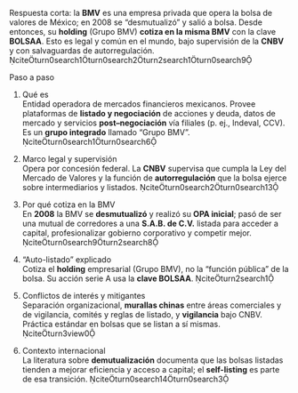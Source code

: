 Respuesta corta: la **BMV** es una empresa privada que opera la bolsa de valores de México; en 2008 se “desmutualizó” y salió a bolsa. Desde entonces, su **holding** (Grupo BMV) **cotiza en la misma BMV** con la clave **BOLSAA**. Esto es legal y común en el mundo, bajo supervisión de la **CNBV** y con salvaguardas de autorregulación. citeturn0search1turn0search2turn2search1turn0search9

Paso a paso
1) Qué es  
Entidad operadora de mercados financieros mexicanos. Provee plataformas de **listado y negociación** de acciones y deuda, datos de mercado y servicios **post–negociación** vía filiales (p. ej., Indeval, CCV). Es un **grupo integrado** llamado “Grupo BMV”. citeturn0search1turn0search6

2) Marco legal y supervisión  
Opera por concesión federal. La **CNBV** supervisa que cumpla la Ley del Mercado de Valores y la función de **autorregulación** que la bolsa ejerce sobre intermediarios y listados. citeturn0search2turn0search13

3) Por qué cotiza en la BMV  
En **2008** la BMV se **desmutualizó** y realizó su **OPA inicial**; pasó de ser una mutual de corredores a una **S.A.B. de C.V.** listada para acceder a capital, profesionalizar gobierno corporativo y competir mejor. citeturn0search9turn2search8

4) “Auto-listado” explicado  
Cotiza el **holding** empresarial (Grupo BMV), no la “función pública” de la bolsa. Su acción serie A usa la **clave BOLSAA**. citeturn2search1

5) Conflictos de interés y mitigantes  
Separación organizacional, **murallas chinas** entre áreas comerciales y de vigilancia, comités y reglas de listado, y **vigilancia** bajo CNBV. Práctica estándar en bolsas que se listan a sí mismas. citeturn3view0

6) Contexto internacional  
La literatura sobre **demutualización** documenta que las bolsas listadas tienden a mejorar eficiencia y acceso a capital; el **self-listing** es parte de esa transición. citeturn0search14turn0search3